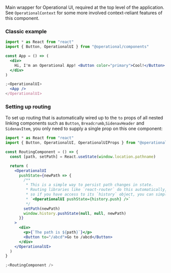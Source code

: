 Main wrapper for Operational UI, required at the top level of the application. See `OperationalContext` for some more involved context-reliant features of this component.

### Classic example

```jsx
import * as React from "react"
import { Button, OperationalUI } from "@operational/components"

const App = () => (
  <div>
    Hi, I'm an Operational App! <Button color="primary">Cool!</Button>
  </div>
)

;<OperationalUI>
  <App />
</OperationalUI>
```

### Setting up routing

To set up routing that is automatically wired up to the `to` props of all nested linking components such as `Button`, `Breadcrumb`,`SidenavHeader` and `SidenavItem`, you only need to supply a single prop on this one component:

```jsx
import * as React from "react"
import { Button, OperationalUI, OperationalUIProps } from "@operational/components"

const RoutingComponent = () => {
  const [path, setPath] = React.useState(window.location.pathname)

  return (
    <OperationalUI
      pushState={newPath => {
        /**
         * This is a simple way to persist path changes in state.
         * Routing libraries like `react-router` do this automatically,
         * so if you have access to its `history` object, you can simply do
         * `<OperationalUI pushState={history.push} />`
         */
        setPath(newPath)
        window.history.pushState(null, null, newPath)
      }}
    >
      <div>
        <p>{`The path is ${path}`}</p>
        <Button to="/abcd">Go to /abcd</Button>
      </div>
    </OperationalUI>
  )
}

;<RoutingComponent />
```
